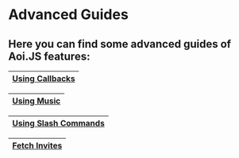 # Advanced Guides

## Here you can find some advanced guides of Aoi.JS features:

| [**Using Callbacks**](guide/advanced-guides/using-callbacks.md) |
| --------------------------------------------------------------------- |

| [**Using Music**](guide/advanced-guides/music.md) |
| ------------------------------------------------------- |

| [**Using Slash Commands**](guide/advanced-guides/slash-commands.md) |
| ------------------------------------------------------------------------- |

| [**Fetch Invites**](guide/advanced-guides/invite-system.md) |
| ----------------------------------------------------------------- |
